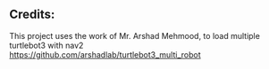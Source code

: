 ## Credits:
This project uses the work  of Mr. Arshad Mehmood, to load multiple turtlebot3 with nav2<br>
https://github.com/arshadlab/turtlebot3_multi_robot
